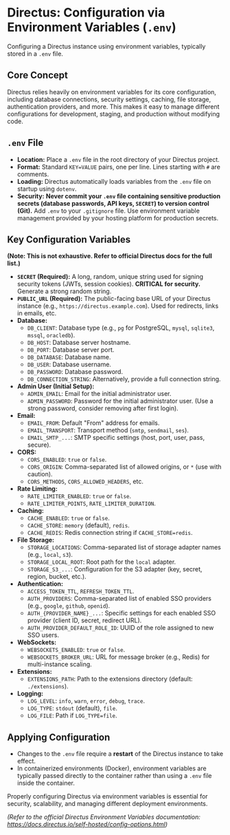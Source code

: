 # Directus: Configuration via Environment Variables (`.env`)

Configuring a Directus instance using environment variables, typically stored in a `.env` file.

## Core Concept

Directus relies heavily on environment variables for its core configuration, including database connections, security settings, caching, file storage, authentication providers, and more. This makes it easy to manage different configurations for development, staging, and production without modifying code.

## `.env` File

*   **Location:** Place a `.env` file in the root directory of your Directus project.
*   **Format:** Standard `KEY=VALUE` pairs, one per line. Lines starting with `#` are comments.
*   **Loading:** Directus automatically loads variables from the `.env` file on startup using `dotenv`.
*   **Security:** **Never commit your `.env` file containing sensitive production secrets (database passwords, API keys, `SECRET`) to version control (Git).** Add `.env` to your `.gitignore` file. Use environment variable management provided by your hosting platform for production secrets.

## Key Configuration Variables

**(Note: This is not exhaustive. Refer to official Directus docs for the full list.)**

*   **`SECRET` (Required):** A long, random, unique string used for signing security tokens (JWTs, session cookies). **CRITICAL for security.** Generate a strong random string.
*   **`PUBLIC_URL` (Required):** The public-facing base URL of your Directus instance (e.g., `https://directus.example.com`). Used for redirects, links in emails, etc.
*   **Database:**
    *   `DB_CLIENT`: Database type (e.g., `pg` for PostgreSQL, `mysql`, `sqlite3`, `mssql`, `oracledb`).
    *   `DB_HOST`: Database server hostname.
    *   `DB_PORT`: Database server port.
    *   `DB_DATABASE`: Database name.
    *   `DB_USER`: Database username.
    *   `DB_PASSWORD`: Database password.
    *   `DB_CONNECTION_STRING`: Alternatively, provide a full connection string.
*   **Admin User (Initial Setup):**
    *   `ADMIN_EMAIL`: Email for the initial administrator user.
    *   `ADMIN_PASSWORD`: Password for the initial administrator user. (Use a strong password, consider removing after first login).
*   **Email:**
    *   `EMAIL_FROM`: Default "From" address for emails.
    *   `EMAIL_TRANSPORT`: Transport method (`smtp`, `sendmail`, `ses`).
    *   `EMAIL_SMTP_...`: SMTP specific settings (host, port, user, pass, secure).
*   **CORS:**
    *   `CORS_ENABLED`: `true` or `false`.
    *   `CORS_ORIGIN`: Comma-separated list of allowed origins, or `*` (use with caution).
    *   `CORS_METHODS`, `CORS_ALLOWED_HEADERS`, etc.
*   **Rate Limiting:**
    *   `RATE_LIMITER_ENABLED`: `true` or `false`.
    *   `RATE_LIMITER_POINTS`, `RATE_LIMITER_DURATION`.
*   **Caching:**
    *   `CACHE_ENABLED`: `true` or `false`.
    *   `CACHE_STORE`: `memory` (default), `redis`.
    *   `CACHE_REDIS`: Redis connection string if `CACHE_STORE=redis`.
*   **File Storage:**
    *   `STORAGE_LOCATIONS`: Comma-separated list of storage adapter names (e.g., `local`, `s3`).
    *   `STORAGE_LOCAL_ROOT`: Root path for the `local` adapter.
    *   `STORAGE_S3_...`: Configuration for the S3 adapter (key, secret, region, bucket, etc.).
*   **Authentication:**
    *   `ACCESS_TOKEN_TTL`, `REFRESH_TOKEN_TTL`.
    *   `AUTH_PROVIDERS`: Comma-separated list of enabled SSO providers (e.g., `google`, `github`, `openid`).
    *   `AUTH_{PROVIDER_NAME}_...`: Specific settings for each enabled SSO provider (client ID, secret, redirect URL).
    *   `AUTH_PROVIDER_DEFAULT_ROLE_ID`: UUID of the role assigned to new SSO users.
*   **WebSockets:**
    *   `WEBSOCKETS_ENABLED`: `true` or `false`.
    *   `WEBSOCKETS_BROKER_URL`: URL for message broker (e.g., Redis) for multi-instance scaling.
*   **Extensions:**
    *   `EXTENSIONS_PATH`: Path to the extensions directory (default: `./extensions`).
*   **Logging:**
    *   `LOG_LEVEL`: `info`, `warn`, `error`, `debug`, `trace`.
    *   `LOG_TYPE`: `stdout` (default), `file`.
    *   `LOG_FILE`: Path if `LOG_TYPE=file`.

## Applying Configuration

*   Changes to the `.env` file require a **restart** of the Directus instance to take effect.
*   In containerized environments (Docker), environment variables are typically passed directly to the container rather than using a `.env` file inside the container.

Properly configuring Directus via environment variables is essential for security, scalability, and managing different deployment environments.

*(Refer to the official Directus Environment Variables documentation: https://docs.directus.io/self-hosted/config-options.html)*